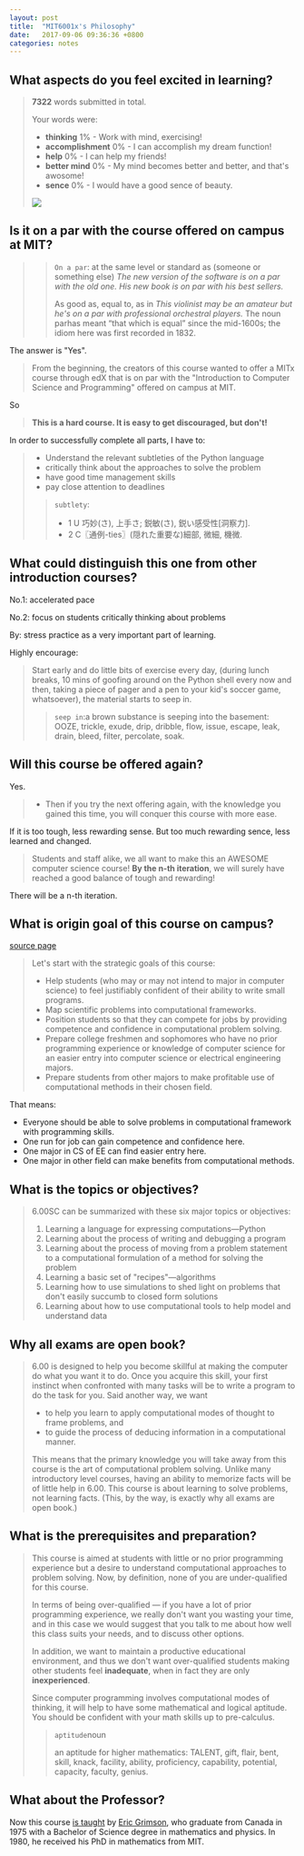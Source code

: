```yaml
---
layout: post
title:  "MIT6001x's Philosophy"
date:   2017-09-06 09:36:36 +0800
categories: notes
---
```


## What aspects do you feel excited in learning?

> **7322** words submitted in total.
>
> Your words were:
>
> - **thinking** 1% - Work with mind, exercising!
> - **accomplishment** 0% - I can accomplish my dream function!
> - **help** 0% - I can help my friends!
> - **better mind** 0% - My mind becomes better and better, and that's awosome!
> - **sence** 0% - I would have a good sence of beauty.
>
> ![](https://ws3.sinaimg.cn/large/006tKfTcgy1fj9lhif01bj316m186qnp.jpg)

## Is it on a par with the course offered on campus at MIT?

> > `On a par`: at the same level or standard as (someone or something else) *The new version of the software is on a par with the old one.* *His new book is on par with his best sellers.*
> >
> > As good as, equal to, as in *This violinist may be an amateur but he's on a par with professional orchestral players.* The noun parhas meant “that which is equal” since the mid-1600s; the idiom here was first recorded in 1832. 

The answer is "Yes". 

> From the beginning, the creators of this course wanted to offer a MITx course through edX that is on par with the "Introduction to Computer Science and Programming" offered on campus at MIT.

So

> **This is a hard course. It is easy to get discouraged, but don't!**

In order to successfully complete all parts, I have to:

> * Understand the relevant subtleties of the Python language
> * critically think about the approaches to solve the problem
> * have good time management skills
> * pay close attention to deadlines
>
> > `subtlety`:
> >
> > * 1 U 巧妙(さ), 上手さ; 鋭敏(さ), 鋭い感受性[洞察力].
> > * 2 C〖通例-ties〗(隠れた重要な)細部, 微細, 機微.

## What could distinguish this one from other introduction courses?

No.1: accelerated pace

No.2: focus on students critically thinking about problems

By: stress practice as a very important part of learning.

Highly encourage: 

> Start early and do little bits of exercise every day, (during lunch breaks, 10 mins of goofing around on the Python shell every now and then, taking a piece of pager and a pen to your kid's soccer game, whatsoever), the material starts to seep in.
>
> > `seep in`:a brown substance is seeping into the basement: OOZE, trickle, exude, drip, dribble, flow, issue, escape, leak, drain, bleed, filter, percolate, soak.

## Will this course be offered again?

Yes.

> - Then if you try the next offering again, with the knowledge you gained this time, you will conquer this course with more ease.

If it is too tough, less rewarding sense. But too much rewarding sence, less learned and changed.

> Students and staff alike, we all want to make this an AWESOME computer science course! **By the n-th iteration**, we will surely have reached a good balance of tough and rewarding!

There will be a n-th iteration.

## What is origin goal of this course on campus?

[source page](https://ocw.mit.edu/courses/electrical-engineering-and-computer-science/6-00sc-introduction-to-computer-science-and-programming-spring-2011/Syllabus/)

> Let's start with the strategic goals of this course:
>
> - Help students (who may or may not intend to major in computer science) to feel justifiably confident of their ability to write small programs.
> - Map scientific problems into computational frameworks.
> - Position students so that they can compete for jobs by providing competence and confidence in computational problem solving.
> - Prepare college freshmen and sophomores who have no prior programming experience or knowledge of computer science for an easier entry into computer science or electrical engineering majors.
> - Prepare students from other majors to make profitable use of computational methods in their chosen field.

That means:

* Everyone should be able to solve problems in computational framework with programming skills.
* One run for job can gain competence and confidence here.
* One major in CS of EE can find easier entry here.
* One major in other field can make benefits from computational methods.

## What is the topics or objectives?

> 6.00SC can be summarized with these six major topics or objectives:
>
> 1. Learning a language for expressing computations—Python
> 2. Learning about the process of writing and debugging a program
> 3. Learning about the process of moving from a problem statement to a computational formulation of a method for solving the problem
> 4. Learning a basic set of "recipes"—algorithms
> 5. Learning how to use simulations to shed light on problems that don't easily succumb to closed form solutions
> 6. Learning about how to use computational tools to help model and understand data

## Why all exams are open book?

> 6.00 is designed to help you become skillful at making the computer do what you want it to do. Once you acquire this skill, your first instinct when confronted with many tasks will be to write a program to do the task for you. Said another way, we want  
>
> * to help you learn to apply computational modes of thought to frame problems, and 
> * to guide the process of deducing information in a computational manner.
>
> This means that the primary knowledge you will take away from this course is the art of computational problem solving. Unlike many introductory level courses, having an ability to memorize facts will be of little help in 6.00. This course is about learning to solve problems, not learning facts. (This, by the way, is exactly why all exams are open book.)

## What is the prerequisites and preparation?

>  This course is aimed at students with little or no prior programming experience but a desire to understand computational approaches to problem solving. Now, by definition, none of you are under-qualified for this course. 
>
> In terms of being over-qualified — if you have a lot of prior programming experience, we really don't want you wasting your time, and in this case we would suggest that you talk to me about how well this class suits your needs, and to discuss other options. 
>
> In addition, we want to maintain a productive educational environment, and thus we don't want over-qualified students making other students feel **inadequate**, when in fact they are only **inexperienced**.
>
> Since computer programming involves computational modes of thinking, it will help to have some mathematical and logical aptitude. You should be confident with your math skills up to pre-calculus.
>
> > `aptitude`noun
> >
> > an aptitude for higher mathematics: TALENT, gift, flair, bent, skill, knack, facility, ability, proficiency, capability, potential, capacity, faculty, genius.

## What about the Professor?

Now this course [is taught](https://www.edx.org/bio/eric-grimson) by [Eric Grimson](https://en.wikipedia.org/wiki/Eric_Grimson), who graduate from Canada in 1975 with a Bachelor of Science degree in mathematics and physics. In 1980, he received his PhD in mathematics from MIT.




